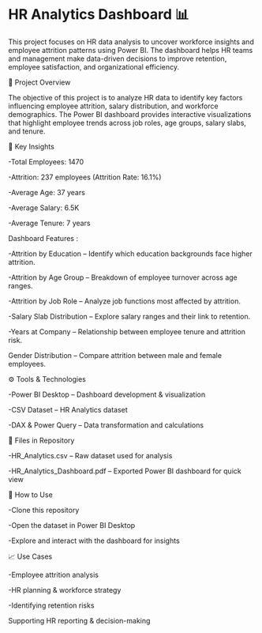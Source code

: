 # HR Analytics Dashboard 📊

This project focuses on HR data analysis to uncover workforce insights and employee attrition patterns using Power BI. The dashboard helps HR teams and management make data-driven decisions to improve retention, employee satisfaction, and organizational efficiency.

📌 Project Overview

The objective of this project is to analyze HR data to identify key factors influencing employee attrition, salary distribution, and workforce demographics. The Power BI dashboard provides interactive visualizations that highlight employee trends across job roles, age groups, salary slabs, and tenure.

🔑 Key Insights

-Total Employees: 1470

-Attrition: 237 employees (Attrition Rate: 16.1%)

-Average Age: 37 years

-Average Salary: 6.5K

-Average Tenure: 7 years

Dashboard Features :

-Attrition by Education – Identify which education backgrounds face higher attrition.

-Attrition by Age Group – Breakdown of employee turnover across age ranges.

-Attrition by Job Role – Analyze job functions most affected by attrition.

-Salary Slab Distribution – Explore salary ranges and their link to retention.

-Years at Company – Relationship between employee tenure and attrition risk.

Gender Distribution – Compare attrition between male and female employees.

⚙️ Tools & Technologies

-Power BI Desktop – Dashboard development & visualization

-CSV Dataset – HR Analytics dataset

-DAX & Power Query – Data transformation and calculations

📂 Files in Repository

-HR_Analytics.csv – Raw dataset used for analysis

-HR_Analytics_Dashboard.pdf – Exported Power BI dashboard for quick view

🚀 How to Use

-Clone this repository

-Open the dataset in Power BI Desktop

-Explore and interact with the dashboard for insights

📈 Use Cases

-Employee attrition analysis

-HR planning & workforce strategy

-Identifying retention risks

Supporting HR reporting & decision-making
